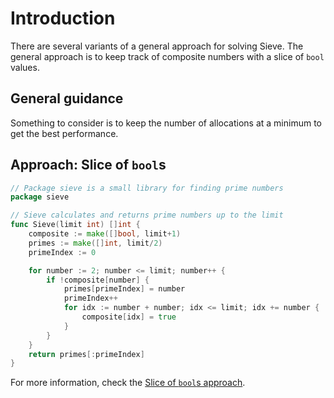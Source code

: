 # Introduction

There are several variants of a general approach for solving Sieve.
The general approach is to keep track of composite numbers with a slice of `bool` values.

## General guidance

Something to consider is to keep the number of allocations at a minimum to get the best performance.

## Approach: Slice of `bool`s

```go
// Package sieve is a small library for finding prime numbers
package sieve

// Sieve calculates and returns prime numbers up to the limit
func Sieve(limit int) []int {
	composite := make([]bool, limit+1)
	primes := make([]int, limit/2)
	primeIndex := 0

	for number := 2; number <= limit; number++ {
		if !composite[number] {
			primes[primeIndex] = number
			primeIndex++
			for idx := number + number; idx <= limit; idx += number {
				composite[idx] = true
			}
		}
	}
	return primes[:primeIndex]
}
```

For more information, check the [Slice of `bool`s approach][approach-slice-of-bools].

[approach-slice-of-bools]: https://exercism.org/tracks/go/exercises/sieve/approaches/slice-of-bools
